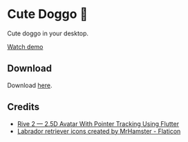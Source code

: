 # Cute Doggo 🐶
Cute doggo in your desktop.

[Watch demo](https://user-images.githubusercontent.com/17674038/205483337-0fbd4d86-7a37-4697-ba0e-806bfe456f5a.mp4)

## Download
Download [here](https://github.com/harysuryanto/cute_doggo/releases).

## Credits
- [Rive 2 — 2.5D Avatar With Pointer Tracking Using Flutter](https://betterprogramming.pub/rive-2-2-5d-avatar-with-pointer-tracking-6ea069df2fa)
- <a href="https://www.flaticon.com/free-icons/labrador-retriever" title="labrador retriever icons">Labrador retriever icons created by MrHamster - Flaticon</a>
